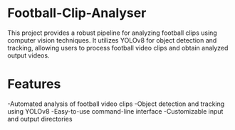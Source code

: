 # Football-Clip-Analyser
This project provides a robust pipeline for analyzing football clips using computer vision techniques. It utilizes YOLOv8 for object detection and tracking, allowing users to process football video clips and obtain analyzed output videos.
# Features
-Automated analysis of football video clips
-Object detection and tracking using YOLOv8
-Easy-to-use command-line interface
-Customizable input and output directories
